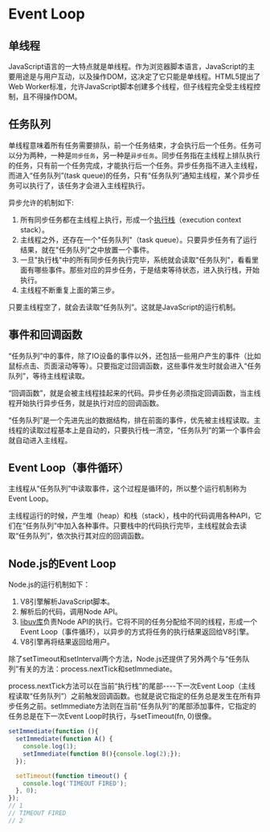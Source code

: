 # Event Loop

## 单线程

JavaScript语言的一大特点就是单线程。作为浏览器脚本语言，JavaScript的主要用途是与用户互动，以及操作DOM，这决定了它只能是单线程。HTML5提出了Web Worker标准，允许JavaScript脚本创建多个线程，但子线程完全受主线程控制，且不得操作DOM。

## 任务队列

单线程意味着所有任务需要排队，前一个任务结束，才会执行后一个任务。任务可以分为两种，一种是`同步任务`，另一种是`异步任务`。同步任务指在主线程上排队执行的任务，只有前一个任务完成，才能执行后一个任务。异步任务指不进入主线程，而进入“任务队列”\(task queue\)的任务，只有“任务队列”通知主线程，某个异步任务可以执行了，该任务才会进入主线程执行。

异步允许的机制如下:

1. 所有同步任务都在主线程上执行，形成一个[执行栈](http://www.ruanyifeng.com/blog/2013/11/stack.html)（execution context stack）。
2. 主线程之外，还存在一个"任务队列"（task queue）。只要异步任务有了运行结果，就在"任务队列"之中放置一个事件。
3. 一旦"执行栈"中的所有同步任务执行完毕，系统就会读取"任务队列"，看看里面有哪些事件。那些对应的异步任务，于是结束等待状态，进入执行栈，开始执行。
4. 主线程不断重复上面的第三步。

只要主线程空了，就会去读取“任务队列”。这就是JavaScript的运行机制。

## 事件和回调函数

“任务队列”中的事件，除了IO设备的事件以外，还包括一些用户产生的事件（比如鼠标点击、页面滚动等等）。只要指定过回调函数，这些事件发生时就会进入“任务队列”，等待主线程读取。

“回调函数”，就是会被主线程挂起来的代码。异步任务必须指定回调函数，当主线程开始执行异步任务，就是执行对应的回调函数。

“任务队列”是一个先进先出的数据结构，排在前面的事件，优先被主线程读取。主线程的读取过程基本上是自动的，只要执行栈一清空，“任务队列”的第一个事件会就自动进入主线程。

## Event Loop（事件循环）

主线程从“任务队列”中读取事件，这个过程是循环的，所以整个运行机制称为Event Loop。

主线程运行的时候，产生堆（heap）和栈（stack），栈中的代码调用各种API，它们在“任务队列”中加入各种事件。只要栈中的代码执行完毕，主线程就会去读取“任务队列”，依次执行其对应的回调函数。

## Node.js的Event Loop

Node.js的运行机制如下：

1. V8引擎解析JavaScript脚本。
2. 解析后的代码，调用Node API。
3. [libuv库](https://github.com/libuv/libuv)负责Node API的执行。它将不同的任务分配给不同的线程，形成一个Event Loop（事件循环），以异步的方式将任务的执行结果返回给V8引擎。
4. V8引擎再将结果返回给用户。

除了setTimeout和setInterval两个方法，Node.js还提供了另外两个与“任务队列”有关的方法：process.nextTick和setImmediate。

process.nextTick方法可以在当前“执行栈”的尾部----下一次Event Loop（主线程读取“任务队列”）之前触发回调函数。也就是说它指定的任务总是发生在所有异步任务之前。setImmediate方法则在当前“任务队列”的尾部添加事件，它指定的任务总是在下一次Event Loop时执行，与setTimeout\(fn, 0\)很像。

```js
setImmediate(function (){
  setImmediate(function A() {
    console.log(1);
    setImmediate(function B(){console.log(2);});
  });

  setTimeout(function timeout() {
    console.log('TIMEOUT FIRED');
  }, 0);
});
// 1
// TIMEOUT FIRED
// 2
```



